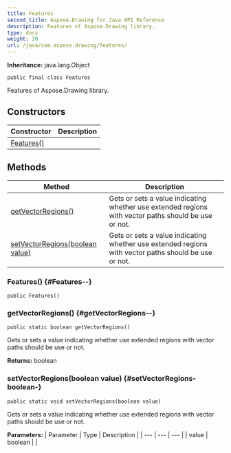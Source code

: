 ```yaml
---
title: Features
second_title: Aspose.Drawing for Java API Reference
description: Features of Aspose.Drawing library.
type: docs
weight: 20
url: /java/com.aspose.drawing/features/
---
```

**Inheritance:**
java.lang.Object
```
public final class Features
```

Features of Aspose.Drawing library.
## Constructors

| Constructor | Description |
| --- | --- |
| [Features()](#Features--) |  |
## Methods

| Method | Description |
| --- | --- |
| [getVectorRegions()](#getVectorRegions--) | Gets or sets a value indicating whether use extended regions with vector paths should be use or not. |
| [setVectorRegions(boolean value)](#setVectorRegions-boolean-) | Gets or sets a value indicating whether use extended regions with vector paths should be use or not. |
### Features() {#Features--}
```
public Features()
```


### getVectorRegions() {#getVectorRegions--}
```
public static boolean getVectorRegions()
```


Gets or sets a value indicating whether use extended regions with vector paths should be use or not.

**Returns:**
boolean
### setVectorRegions(boolean value) {#setVectorRegions-boolean-}
```
public static void setVectorRegions(boolean value)
```


Gets or sets a value indicating whether use extended regions with vector paths should be use or not.

**Parameters:**
| Parameter | Type | Description |
| --- | --- | --- |
| value | boolean |  |


